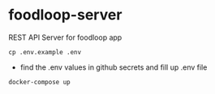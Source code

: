 # foodloop-server

REST API Server for foodloop app
```
cp .env.example .env
```
- find the .env values in github secrets and fill up .env file
```
docker-compose up
```
